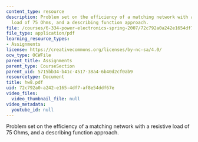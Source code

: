```yaml
---
content_type: resource
description: Problem set on the efficiency of a matching network with a resistive
  load of 75 Ohms, and a describing function approach.
file: /courses/6-334-power-electronics-spring-2007/72c792a0a242e1654df7af8e54ddf67e_hw8.pdf
file_type: application/pdf
learning_resource_types:
- Assignments
license: https://creativecommons.org/licenses/by-nc-sa/4.0/
ocw_type: OCWFile
parent_title: Assignments
parent_type: CourseSection
parent_uid: 5715bb34-b41c-4517-38a4-6b40d2cf0ab9
resourcetype: Document
title: hw8.pdf
uid: 72c792a0-a242-e165-4df7-af8e54ddf67e
video_files:
  video_thumbnail_file: null
video_metadata:
  youtube_id: null
---
```

Problem set on the efficiency of a matching network with a resistive load of 75 Ohms, and a describing function approach.